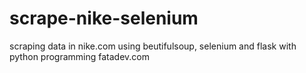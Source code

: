 # scrape-nike-selenium
scraping data in nike.com using beutifulsoup, selenium and flask with python programming
fatadev.com

